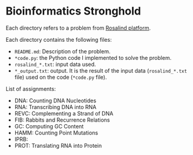 
Bioinformatics Stronghold
=========================

Each directory refers to a problem from [Rosalind platform](https://rosalind.info/problems/list-view/).

Each directory contains the following files:
* `README.md`: Description of the problem.
* `*code.py`: the Python code I implemented to solve the problem.
* `rosalind_*.txt`: input data used.
* `*_output.txt`: output. It is the result of the input data (`rosalind_*.txt` file) used on the code (`*code.py` file).


List of assignments:

* DNA: Counting DNA Nucleotides
* RNA: Transcribing DNA into RNA
* REVC: Complementing a Strand of DNA
* FIB: Rabbits and Recurrence Relations
* GC: Computing GC Content
* HAMM: Counting Point Mutations
* IPRB: 
* PROT: Translating RNA into Protein

